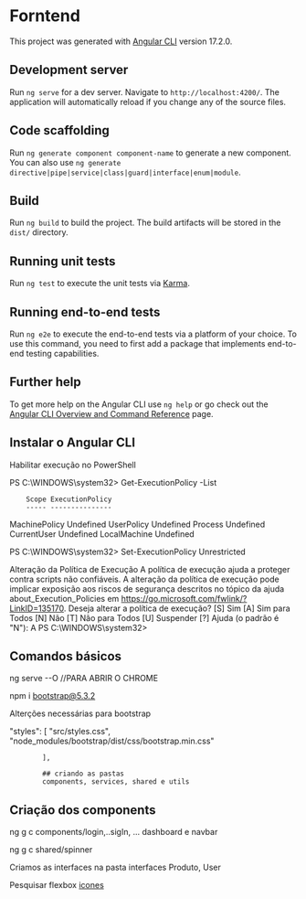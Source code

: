 # Forntend

This project was generated with [Angular CLI](https://github.com/angular/angular-cli) version 17.2.0.

## Development server

Run `ng serve` for a dev server. Navigate to `http://localhost:4200/`. The application will automatically reload if you change any of the source files.

## Code scaffolding

Run `ng generate component component-name` to generate a new component. You can also use `ng generate directive|pipe|service|class|guard|interface|enum|module`.

## Build

Run `ng build` to build the project. The build artifacts will be stored in the `dist/` directory.

## Running unit tests

Run `ng test` to execute the unit tests via [Karma](https://karma-runner.github.io).

## Running end-to-end tests

Run `ng e2e` to execute the end-to-end tests via a platform of your choice. To use this command, you need to first add a package that implements end-to-end testing capabilities.

## Further help

To get more help on the Angular CLI use `ng help` or go check out the [Angular CLI Overview and Command Reference](https://angular.io/cli) page.

## Instalar o Angular CLI

Habilitar execução no PowerShell

PS C:\WINDOWS\system32> Get-ExecutionPolicy -List

        Scope ExecutionPolicy
        ----- ---------------
MachinePolicy       Undefined
   UserPolicy       Undefined
      Process       Undefined
  CurrentUser       Undefined
 LocalMachine       Undefined


PS C:\WINDOWS\system32> Set-ExecutionPolicy Unrestricted

Alteração da Política de Execução
A política de execução ajuda a proteger contra scripts não confiáveis. A alteração da política de execução pode
implicar exposição aos riscos de segurança descritos no tópico da ajuda about_Execution_Policies em
https://go.microsoft.com/fwlink/?LinkID=135170. Deseja alterar a política de execução?
[S] Sim  [A] Sim para Todos  [N] Não  [T] Não para Todos  [U] Suspender  [?] Ajuda (o padrão é "N"): A
PS C:\WINDOWS\system32>


## Comandos básicos
 

 ng serve --O //PARA ABRIR O CHROME 

 npm i bootstrap@5.3.2

 Alterções necessárias para bootstrap

 "styles": [
              "src/styles.css",
              "node_modules/bootstrap/dist/css/bootstrap.min.css"
              
            ],

            ## criando as pastas
            components, services, shared e utils

 ## Criação dos components
 ng g c components/login,..sigIn, ... dashboard e navbar   

 ng g c shared/spinner      

 Criamos as interfaces na pasta interfaces Produto, User

 Pesquisar flexbox
 [icones]("https://www.flaticon.com/br/icones")